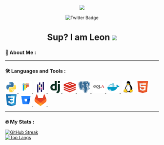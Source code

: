 <div id="header" align="center">
  <img src="https://media.giphy.com/media/Dh5q0sShxgp13DwrvG/giphy.gif" width="300"/>
</div>
<p></p>
<div id="badges" align="center">
  <img src="https://img.shields.io/badge/Telegram-blue?style=for-the-badge&logo=telegram&logoColor=white&link=https%3A%2F%2Ft.me%2Ffort_de_france1" alt="Twitter Badge"/>
</div>

<h1 align="center">
  Sup? I am Leon
  <img src="https://media.giphy.com/media/hvRJCLFzcasrR4ia7z/giphy.gif" width="30px"/>
</h1>


### 👾 About Me :
___
### :hammer_and_wrench: Languages and Tools :
<div>
  <a href="https://www.python.org"><img src="https://raw.githubusercontent.com/devicons/devicon/55609aa5bd817ff167afce0d965585c92040787a/icons/python/python-original.svg" title="python" alt="python" width="40" height="40"/>&nbsp;</a>
  <a href="https://docs.pytest.org/en/7.4.x/"><img src="https://raw.githubusercontent.com/devicons/devicon/55609aa5bd817ff167afce0d965585c92040787a/icons/pytest/pytest-original.svg" title="pytest" alt="pytest" width="40" height="40"/>&nbsp;</a>
  <a href="https://pandas.pydata.org"><img src="https://raw.githubusercontent.com/devicons/devicon/55609aa5bd817ff167afce0d965585c92040787a/icons/pandas/pandas-original.svg" title="pandas" alt="pandas" width="40" height="40"/>&nbsp;</a>
    <a href="https://www.djangoproject.com"><img src="https://raw.githubusercontent.com/devicons/devicon/55609aa5bd817ff167afce0d965585c92040787a/icons/django/django-plain.svg" title="django" alt="django" width="40" height="40"/>&nbsp;</a>
    <a href="https://redis.io"><img src="https://raw.githubusercontent.com/devicons/devicon/55609aa5bd817ff167afce0d965585c92040787a/icons/redis/redis-plain.svg" title="redis" alt="redis" width="40" height="40"/>&nbsp;</a>
    <a href="https://www.postgresql.org"><img src="https://raw.githubusercontent.com/devicons/devicon/55609aa5bd817ff167afce0d965585c92040787a/icons/postgresql/postgresql-plain.svg" title="postgresql" alt="postgresql" width="40" height="40"/>&nbsp;</a>
    <a href="https://www.sqlalchemy.org"><img src="https://raw.githubusercontent.com/devicons/devicon/55609aa5bd817ff167afce0d965585c92040787a/icons/sqlalchemy/sqlalchemy-original.svg" title="sqlalchemy" alt="sqlalchemy" width="40" height="40"/>&nbsp;</a>
    <a href="https://www.docker.com"><img src="https://raw.githubusercontent.com/devicons/devicon/55609aa5bd817ff167afce0d965585c92040787a/icons/docker/docker-plain.svg" title="docker" alt="docker" width="40" height="40"/>&nbsp;</a>
    <img src="https://raw.githubusercontent.com/devicons/devicon/55609aa5bd817ff167afce0d965585c92040787a/icons/linux/linux-original.svg" title="linux" alt="linux" width="40" height="40"/>&nbsp;
    <img src="https://raw.githubusercontent.com/devicons/devicon/55609aa5bd817ff167afce0d965585c92040787a/icons/html5/html5-original.svg" title="html5" alt="html5" width="40" height="40"/>&nbsp;
    <img src="https://raw.githubusercontent.com/devicons/devicon/55609aa5bd817ff167afce0d965585c92040787a/icons/css3/css3-original.svg" title="css3" alt="css3" width="40" height="40"/>&nbsp;
    <a href="https://bitbucket.org"><img src="https://raw.githubusercontent.com/devicons/devicon/55609aa5bd817ff167afce0d965585c92040787a/icons/bitbucket/bitbucket-original.svg" title="bitbucket" alt="bitbucket" width="40" height="40"/>&nbsp;</a>
    <a href="https://about.gitlab.com"><img src="https://raw.githubusercontent.com/devicons/devicon/55609aa5bd817ff167afce0d965585c92040787a/icons/gitlab/gitlab-original.svg" title="gitlab" alt="gitlab" width="40" height="40"/>&nbsp;</a>
</div>

____

### :fire: My Stats :
[![GitHub Streak](http://github-readme-streak-stats.herokuapp.com?user=it-tr1p&theme=vision-friendly-dark)](https://git.io/streak-stats) \
[![Top Langs](https://github-readme-stats.vercel.app/api/top-langs/?username=it-tr1p&layout=compact&theme=vision-friendly-dark)](https://github.com/anuraghazra/github-readme-stats)











